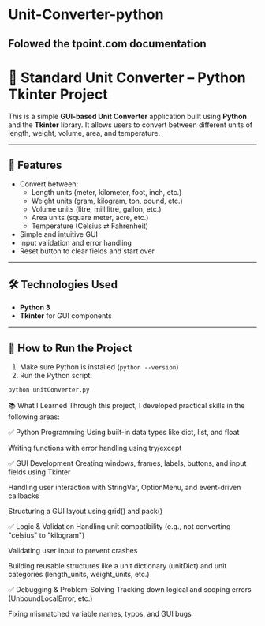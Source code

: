# Unit-Converter-python
## Folowed the   tpoint.com documentation
# 🧮 Standard Unit Converter – Python Tkinter Project

This is a simple **GUI-based Unit Converter** application built using **Python** and the **Tkinter** library. It allows users to convert between different units of length, weight, volume, area, and temperature.

---

## 🚀 Features

- Convert between:
  - Length units (meter, kilometer, foot, inch, etc.)
  - Weight units (gram, kilogram, ton, pound, etc.)
  - Volume units (litre, millilitre, gallon, etc.)
  - Area units (square meter, acre, etc.)
  - Temperature (Celsius ⇄ Fahrenheit)
- Simple and intuitive GUI
- Input validation and error handling
- Reset button to clear fields and start over

---

## 🛠️ Technologies Used

- **Python 3**
- **Tkinter** for GUI components

---

## 🧪 How to Run the Project

1. Make sure Python is installed (`python --version`)
2. Run the Python script:

```bash
python unitConverter.py
```
📚 What I Learned
Through this project, I developed practical skills in the following areas:

✅ Python Programming
Using built-in data types like dict, list, and float

Writing functions with error handling using try/except

✅ GUI Development
Creating windows, frames, labels, buttons, and input fields using Tkinter

Handling user interaction with StringVar, OptionMenu, and event-driven callbacks

Structuring a GUI layout using grid() and pack()

✅ Logic & Validation
Handling unit compatibility (e.g., not converting "celsius" to "kilogram")

Validating user input to prevent crashes

Building reusable structures like a unit dictionary (unitDict) and unit categories (length_units, weight_units, etc.)

✅ Debugging & Problem-Solving
Tracking down logical and scoping errors (UnboundLocalError, etc.)

Fixing mismatched variable names, typos, and GUI bugs
